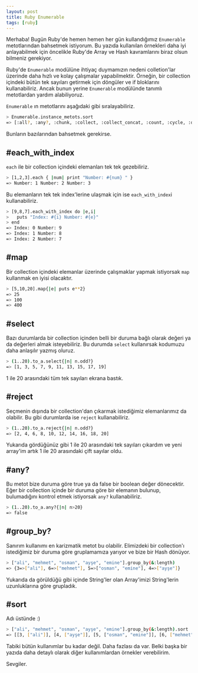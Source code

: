 ```yaml
---
layout: post
title: Ruby Enumerable
tags: [ruby]
---
```


Merhaba! Bugün Ruby'de hemen hemen her gün kullandığımız ```Enumerable``` metotlarından bahsetmek istiyorum. Bu yazıda kullanılan örnekleri daha iyi anlayabilmek için öncelikle Ruby'de Array ve Hash kavramlarını biraz olsun bilmeniz gerekiyor.

Ruby'de ```Enumerable``` modülüne ihtiyaç duymamızın nedeni colletion'lar üzerinde daha hızlı ve kolay çalışmalar yapabilmektir. Örneğin, bir collection içindeki bütün tek sayıları getirmek için döngüler ve if bloklarını kullanabiliriz. Ancak bunun yerine ```Enumerable``` modülünde tanımlı metotlardan yardım alabiliyoruz.

```Enumerable``` ın metotlarını aşağıdaki gibi sıralayabiliriz.

```bash
> Enumerable.instance_metots.sort
=> [:all?, :any?, :chunk, :collect, :collect_concat, :count, :cycle, :detect, :drop, :drop_while, :each_cons, :each_entry, :each_slice, :each_with_index, :each_with_object, :entries, :find, :find_all, :find_index, :first, :flat_map, :grep, :group_by, :include?, :inject, :lazy, :map, :max, :max_by, :member?, :min, :min_by, :minmax, :minmax_by, :none?, :one?, :partition, :reduce, :reject, :reverse_each, :select, :slice_before, :sort, :sort_by, :take, :take_while, :to_a, :to_h, :zip]
````

Bunların bazılarından bahsetmek gerekirse.

## #each_with_index
```each``` ile bir collection içindeki elemanları tek tek gezebiliriz.

```bash
> [1,2,3].each { |num| print "Number: #{num} " }
=> Number: 1 Number: 2 Number: 3
```
Bu elemanların tek tek index'lerine ulaşmak için ise ```each_with_index```i kullanabiliriz.

```bash
> [9,8,7].each_with_index do |e,i|
>   puts "Index: #{i} Number: #{e}"
> end
=> Index: 0 Number: 9
=> Index: 1 Number: 8
=> Index: 2 Number: 7
```

## #map
Bir collection içindeki elemanlar üzerinde çalışmaklar yapmak istiyorsak ```map``` kullanmak en iyisi olacaktır.

```bash
> [5,10,20].map{|e| puts e**2}
=> 25
=> 100
=> 400
```


## #select
Bazı durumlarda bir collection içinden belli bir duruma bağlı olarak değeri ya da değerleri almak isteyebiliriz. Bu durumda ```select``` kullanırsak kodumuzu daha anlaşılır yazmış oluruz.

```bash
> (1..20).to_a.select{|n| n.odd?}
=> [1, 3, 5, 7, 9, 11, 13, 15, 17, 19]
```

1 ile 20 arasındaki tüm tek sayıları ekrana bastık.


## #reject
Seçmenin dışında bir collection'dan çıkarmak istediğimiz elemanlarımız da olabilir. Bu gibi durumlarda ise ```reject``` kullanabiliriz.

```bash
> (1..20).to_a.reject{|n| n.odd?}
=> [2, 4, 6, 8, 10, 12, 14, 16, 18, 20]
```

Yukarıda gördüğünüz gibi 1 ile 20 arasındaki tek sayıları çıkardım ve yeni array'im artık 1 ile 20 arasındaki çift sayılar oldu.

## #any?
Bu metot bize duruma göre true ya da false bir boolean değer dönecektir. Eğer bir collection içinde bir duruma göre bir elemanın bulunup, bulumadığını kontrol etmek istiyorsak ```any?``` kullanabiliriz.

```bash
> (1..20).to_a.any?{|n| n>20}
=> false
```

## #group_by?
Sanırım kullanımı en karizmatik metot bu olabilir. Elimizdeki bir collection'ı istediğimiz bir duruma göre gruplamamıza yarıyor ve bize bir Hash dönüyor.

```bash
> ["ali", "mehmet", "osman", "ayşe", "emine"].group_by(&:length)
=> {3=>["ali"], 6=>["mehmet"], 5=>["osman", "emine"], 4=>["ayşe"]}
```

Yukarıda da görüldüğü gibi içinde String'ler olan Array'imizi String'lerin uzunluklarına göre grupladık.

## #sort
Adı üstünde :)

```bash
> ["ali", "mehmet", "osman", "ayşe", "emine"].group_by(&:length).sort
=> [[3, ["ali"]], [4, ["ayşe"]], [5, ["osman", "emine"]], [6, ["mehmet"]]]
```

Tabiki bütün kullanımlar bu kadar değil. Daha fazlası da var. Belki başka bir yazıda daha detaylı olarak diğer kullanımlardan örnekler verebilirim.

Sevgiler.
